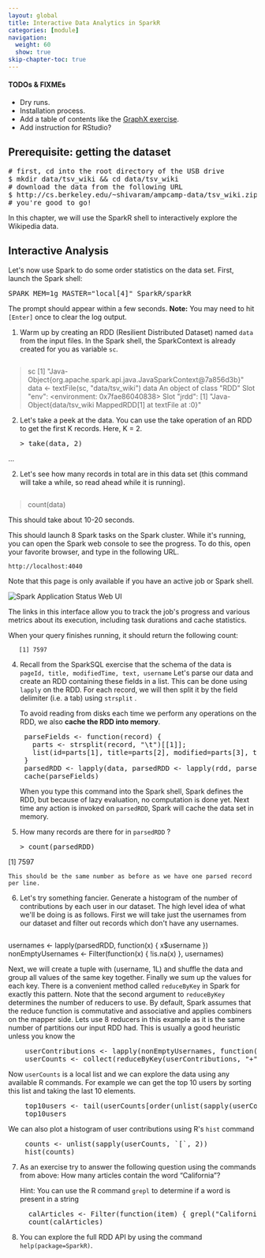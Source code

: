 ```yaml
---
layout: global
title: Interactive Data Analytics in SparkR
categories: [module]
navigation:
  weight: 60
  show: true
skip-chapter-toc: true
---
```


#### TODOs & FIXMEs
- Dry runs.
- Installation process.
- Add a table of contents like the [GraphX exercise](graph-analytics-with-graphx.html).
- Add instruction for RStudio?

## Prerequisite: getting the dataset
<pre class="prettyprint lang-bsh">
# first, cd into the root directory of the USB drive
$ mkdir data/tsv_wiki && cd data/tsv_wiki
# download the data from the following URL
$ http://cs.berkeley.edu/~shivaram/ampcamp-data/tsv_wiki.zip
# you're good to go!
</pre>

In this chapter, we will use the SparkR shell to interactively explore the Wikipedia data.

## Interactive Analysis

Let's now use Spark to do some order statistics on the data set.
First, launch the Spark shell:

<pre class="lang-bash">
SPARK_MEM=1g MASTER="local[4]" SparkR/sparkR
</pre>

The prompt should appear within a few seconds. __Note:__ You may need to hit `[Enter]` once to clear the log output.

1. Warm up by creating an RDD (Resilient Distributed Dataset) named `data` from the input files.
   In the Spark shell, the SparkContext is already created for you as variable `sc`.

     <pre class="prettyprint lang-r">
> sc
[1] "Java-Object{org.apache.spark.api.java.JavaSparkContext@7a856d3b}" 
> data <- textFile(sc, "data/tsv_wiki")
> data
An object of class "RDD"
Slot "env":
<environment: 0x7fae86040838>
Slot "jrdd":
[1] "Java-Object{data/tsv_wiki MappedRDD[1] at textFile at <unknown>:0}"</pre>

2. Let's take a peek at the data. You can use the take operation of an RDD to get the first K records. Here, K = 2.

     <pre class="prettyprint lang-r">> take(data, 2)
...</pre>

2. Let's see how many records in total are in this data set (this command will take a while, so read ahead while it is running).

     <pre class="prettyprint lang-r">
> count(data)</pre>

   This should take about 10-20 seconds.

   This should launch 8 Spark tasks on the Spark cluster.
   While it's running, you can open the Spark web console to see the progress.
   To do this, open your favorite browser, and type in the following URL.

   `http://localhost:4040`

   Note that this page is only available if you have an active job or Spark shell.  

   ![Spark Application Status Web UI](img/application-webui640.png)

   The links in this interface allow you to track the job's progress and
   various metrics about its execution, including task durations and cache
   statistics.

   When your query finishes running, it should return the following count:

       [1] 7597

4. Recall from the SparkSQL exercise that the schema of the data is `pageId, title, modifiedTime, text, username`
   Let's parse our data and create an RDD containing these fields in a list. 
   This can be done using `lapply` on the RDD. For each record, we will then split it by the field delimiter (i.e. a tab) using `strsplit` .

   To avoid reading from disks each time we perform any operations on the RDD, we also __cache the RDD into memory__.

   <pre class="prettyprint lang-r">
    parseFields <- function(record) {
      parts <- strsplit(record, "\t")[[1]]; 
      list(id=parts[1], title=parts[2], modified=parts[3], text=parts[4], username=parts[5])
    }
    parsedRDD <- lapply(data, parsedRDD <- lapply(rdd, parseFields)
    cache(parseFields)</pre>

   When you type this command into the Spark shell, Spark defines the RDD, but because of lazy evaluation, no computation is done yet.
   Next time any action is invoked on `parsedRDD`, Spark will cache the data set in memory.

5. How many records are there for in `parsedRDD` ?

   <pre class="prettyprint lang-r">> count(parsedRDD)
[1] 7597</pre>

    This should be the same number as before as we have one parsed record per line.


6. Let's try something fancier.
   Generate a histogram of the number of contributions by each user in our dataset.
   The high level idea of what we'll be doing is as follows.
   First we will take just the usernames from our dataset and filter out records which don't have any usernames. 

   <pre class="prettyprint lang-r">
usernames <- lapply(parsedRDD, function(x) { x$username })
nonEmptyUsernames <- Filter(function(x) { !is.na(x) }, usernames)
   </pre>

   Next, we will create a tuple with (username, 1L) and shuffle the data and group all values of the same key together.
   Finally we sum up the values for each key.
   There is a convenient method called `reduceByKey` in Spark for exactly this pattern.
   Note that the second argument to `reduceByKey` determines the number of reducers to use.
   By default, Spark assumes that the reduce function is commutative and associative and applies combiners on the mapper side.
   Lets use 8 reducers in this example as it is the same number of partitions our input RDD had.
   This is usually a good heuristic unless you know the 
   
   <pre class="prettyprint lang-r">
    userContributions <- lapply(nonEmptyUsernames, function(x) { (x, 1L) })
    userCounts <- collect(reduceByKey(userContributions, "+", 8L))</pre>

   Now `userCounts` is a local list and we can explore the data using any available R commands.
   For example we can get the top 10 users by sorting this list and taking the last 10 elements.

   <pre class="prettyprint lang-r">
    top10users <- tail(userCounts[order(unlist(sapply(userCounts, `[`, 2)))], 10)
    top10users</pre>

   We can also plot a histogram of user contributions using R's `hist` command

   <pre class="prettyprint lang-r">
    counts <- unlist(sapply(userCounts, `[`, 2))
    hist(counts)</pre>

7. As an exercise try to answer the following question using the commands from above:
   How many articles contain the word “California”?

   Hint: You can use the R command `grepl` to determine if a word is present in a string

   <div class="solution" markdown="1">
   <pre class="prettyprint lang-r">
     calArticles <- Filter(function(item) { grepl("California", item$text) }, parsedRDD)
     count(calArticles)
   </pre>
   </div>

8. You can explore the full RDD API by using the command `help(package=SparkR)`.

